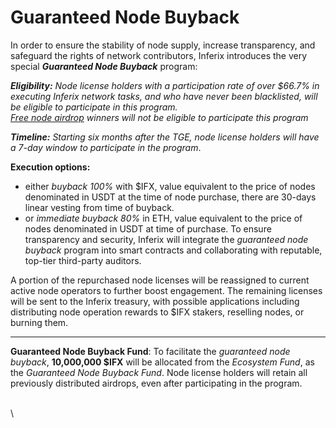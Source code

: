 # Guaranteed Node Buyback

In order to ensure the stability of node supply, increase transparency, and safeguard the rights of network contributors, Inferix introduces the very special _**Guaranteed Node Buyback**_ program:

_**Eligibility:** Node license holders with a participation rate of over $66.7% in executing Inferix network tasks, and who have never been blacklisted, will be eligible to participate in this program._\
[_Free node airdrop_](how-to-get-whitelisted.md#id-3.-free-node-airdrops) _winners will not be eligible to participate this program_

_**Timeline:** Starting six months after the TGE, node license holders will have a 7-day window to participate in the program_.

**Execution options:**

* either _buyback 100%_ with $IFX, value equivalent to the price of nodes denominated in USDT at the time of node purchase, there are 30-days linear vesting from time of buyback.
* or _immediate buyback 80%_ in ETH, value equivalent to the price of nodes denominated in USDT at time of purchase. To ensure transparency and security, Inferix will integrate the _guaranteed node buyback_ program into smart contracts and collaborating with reputable, top-tier third-party auditors.

A portion of the repurchased node licenses will be reassigned to current active node operators to further boost engagement. The remaining licenses will be sent to the Inferix treasury, with possible applications including distributing node operation rewards to $IFX stakers, reselling nodes, or burning them.

***

**Guaranteed Node Buyback Fund**: To facilitate the _guaranteed node buyback_, **10,000,000 $IFX** will be allocated from the _Ecosystem Fund_, as the _Guaranteed Node Buyback Fund_. Node license holders will retain all previously distributed airdrops, even after participating in the program.

\
\
